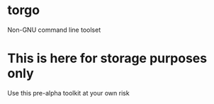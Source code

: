 # torgo
Non-GNU command line toolset

# This is here for storage purposes only
Use this pre-alpha toolkit at your own risk
